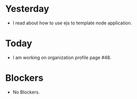 # Yesterday
- I read about how to use ejs to template node application.

# Today
- I am working on organization profile page #48.

# Blockers
- No Blockers.
